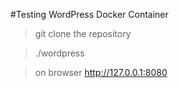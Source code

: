 #Testing WordPress Docker Container

> git clone the repository

> ./wordpress

> on browser http://127.0.0.1:8080

